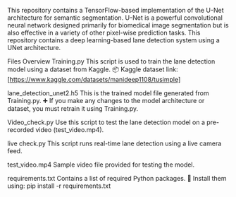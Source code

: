 This repository contains a TensorFlow-based implementation of the U-Net architecture for semantic segmentation. U-Net is a powerful convolutional neural network designed primarily for biomedical image segmentation but is also effective in a variety of other pixel-wise prediction tasks.
This repository contains a deep learning-based lane detection system using a UNet architecture.

Files Overview
Training.py
This script is used to train the lane detection model using a dataset from Kaggle.
📦 Kaggle dataset link: [https://www.kaggle.com/datasets/manideep1108/tusimple]

lane_detection_unet2.h5
This is the trained model file generated from Training.py.
➕ If you make any changes to the model architecture or dataset, you must retrain it using Training.py.

Video_check.py
Use this script to test the lane detection model on a pre-recorded video (test_video.mp4).

live check.py
This script runs real-time lane detection using a live camera feed.

test_video.mp4
Sample video file provided for testing the model.

requirements.txt
Contains a list of required Python packages.
🔧 Install them using:
pip install -r requirements.txt
